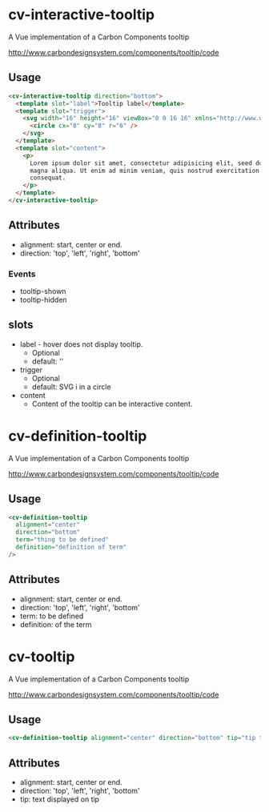 # cv-interactive-tooltip

A Vue implementation of a Carbon Components tooltip

http://www.carbondesignsystem.com/components/tooltip/code

## Usage

```html
<cv-interactive-tooltip direction="bottom">
  <template slot="label">Tooltip label</template>
  <template slot="trigger">
    <svg width="16" height="16" viewBox="0 0 16 16" xmlns="http://www.w3.org/2000/svg">
      <circle cx="8" cy="8" r="6" />
    </svg>
  </template>
  <template slot="content">
    <p>
      Lorem ipsum dolor sit amet, consectetur adipisicing elit, seed do eiusmod tempor incididunt ut labore et dolore
      magna aliqua. Ut enim ad minim veniam, quis nostrud exercitation ullamco laboris nisi ut aliquip ex ea commodo
      consequat.
    </p>
  </template>
</cv-interactive-tooltip>
```

## Attributes

- alignment: start, center or end.
- direction: 'top', 'left', 'right', 'bottom'

### Events

- tooltip-shown
- tooltip-hidden

## slots

- label - hover does not display tooltip.
  - Optional
  - default: ''
- trigger
  - Optional
  - default: SVG i in a circle
- content
  - Content of the tooltip can be interactive content.

# cv-definition-tooltip

A Vue implementation of a Carbon Components tooltip

http://www.carbondesignsystem.com/components/tooltip/code

## Usage

```html
<cv-definition-tooltip
  alignment="center"
  direction="bottom"
  term="thing to be defined"
  definition="definition of term"
/>
```

## Attributes

- alignment: start, center or end.
- direction: 'top', 'left', 'right', 'bottom'
- term: to be defined
- definition: of the term

# cv-tooltip

A Vue implementation of a Carbon Components tooltip

http://www.carbondesignsystem.com/components/tooltip/code

## Usage

```html
<cv-definition-tooltip alignment="center" direction="bottom" tip="tip text" />
```

## Attributes

- alignment: start, center or end.
- direction: 'top', 'left', 'right', 'bottom'
- tip: text displayed on tip
